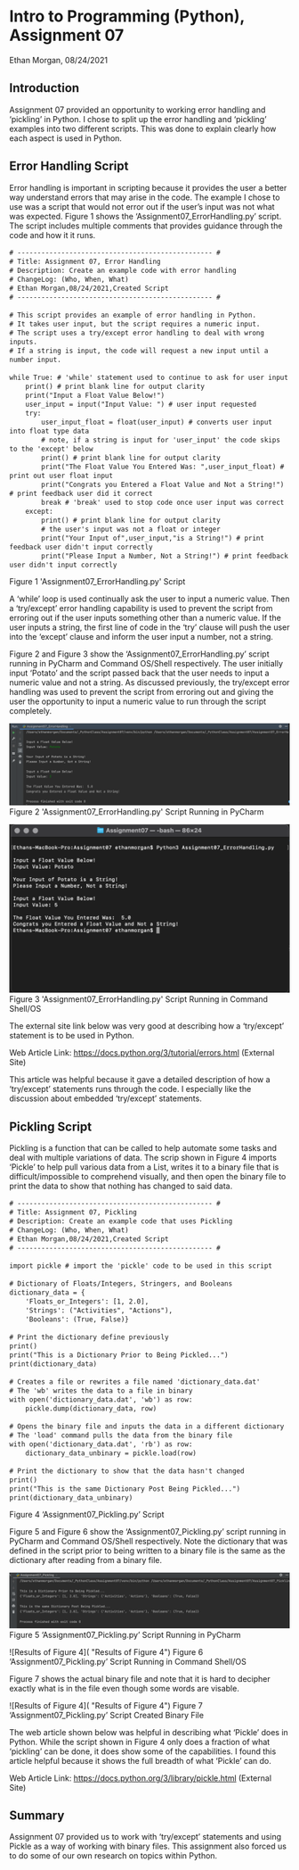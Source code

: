 # Intro to Programming (Python), Assignment 07

Ethan Morgan, 08/24/2021

## Introduction

Assignment 07 provided an opportunity to working error handling and ‘pickling’ in Python.
I chose to split up the error handling and ‘pickling’ examples into two different scripts.
This was done to explain clearly how each aspect is used in Python.

## Error Handling Script

Error handling is important in scripting because it provides the user a better way understand
errors that may arise in the code.  The example I chose to use was a script that would not
error out if the user’s input was not what was expected.  Figure 1 shows the 
‘Assignment07_ErrorHandling.py’ script.  The script includes multiple comments that provides
guidance through the code and how it it runs.

```
# ------------------------------------------------- #
# Title: Assignment 07, Error Handling
# Description: Create an example code with error handling
# ChangeLog: (Who, When, What)
# Ethan Morgan,08/24/2021,Created Script
# ------------------------------------------------- #

# This script provides an example of error handling in Python.
# It takes user input, but the script requires a numeric input.
# The script uses a try/except error handling to deal with wrong inputs.
# If a string is input, the code will request a new input until a number input.

while True: # 'while' statement used to continue to ask for user input
    print() # print blank line for output clarity
    print("Input a Float Value Below!")
    user_input = input("Input Value: ") # user input requested
    try:
        user_input_float = float(user_input) # converts user input into float type data
        # note, if a string is input for 'user_input' the code skips to the 'except' below
        print() # print blank line for output clarity
        print("The Float Value You Entered Was: ",user_input_float) # print out user float input
        print("Congrats you Entered a Float Value and Not a String!") # print feedback user did it correct
        break # 'break' used to stop code once user input was correct
    except:
        print() # print blank line for output clarity
        # the user's input was not a float or integer
        print("Your Input of",user_input,"is a String!") # print feedback user didn't input correctly
        print("Please Input a Number, Not a String!") # print feedback user didn't input correctly
```
Figure 1 'Assignment07_ErrorHandling.py' Script

A ‘while’ loop is used continually ask the user to input a numeric value.  Then a ‘try/except’
error handling capability is used to prevent the script from erroring out if the user inputs
something other than a numeric value.  If the user inputs a string, the first line of code in
the ‘try’ clause will push the user into the ‘except’ clause and inform the user input a number,
not a string.

Figure 2 and Figure 3 show the ‘Assignment07_ErrorHandling.py’ script running in PyCharm and
Command OS/Shell respectively.  The user initially input ‘Potato’ and the script passed back
that the user needs to input a numeric value and not a string.  As discussed previously, the
try/except error handling was used to prevent the script from erroring out and giving the user
the opportunity to input a numeric value to run through the script completely.

![Results of Figure 1](https://github.com/ethan-morgan/IntroToProg-Python-Mod7/blob/main/Assignment07_Figure2.png "Results of Figure 1")
Figure 2 'Assignment07_ErrorHandling.py' Script Running in PyCharm

![Results of Figure 1](https://github.com/ethan-morgan/IntroToProg-Python-Mod7/blob/main/Assignment07_Figure3.png "Results of Figure 1")
Figure 3 'Assignment07_ErrorHandling.py' Script Running in Command Shell/OS

The external site link below was very good at describing how a ‘try/except’ statement is to
be used in Python.  

Web Article Link: https://docs.python.org/3/tutorial/errors.html (External Site)

This article was helpful because it gave a detailed description of how a ‘try/except’ statements
runs through the code.  I especially like the discussion about embedded ‘try/except’ statements.

## Pickling Script

Pickling is a function that can be called to help automate some tasks and deal with multiple
variations of data.  The scrip shown in Figure 4 imports ‘Pickle’ to help pull various data from
a List, writes it to a binary file that is difficult/impossible to comprehend visually, and then
open the binary file to print the data to show that nothing has changed to said data.

```
# ------------------------------------------------- #
# Title: Assignment 07, Pickling
# Description: Create an example code that uses Pickling
# ChangeLog: (Who, When, What)
# Ethan Morgan,08/24/2021,Created Script
# ------------------------------------------------- #

import pickle # import the 'pickle' code to be used in this script

# Dictionary of Floats/Integers, Stringers, and Booleans
dictionary_data = {
    'Floats_or_Integers': [1, 2.0],
    'Strings': ("Activities", "Actions"),
    'Booleans': (True, False)}

# Print the dictionary define previously
print()
print("This is a Dictionary Prior to Being Pickled...")
print(dictionary_data)

# Creates a file or rewrites a file named 'dictionary_data.dat'
# The 'wb' writes the data to a file in binary
with open('dictionary_data.dat', 'wb') as row:
    pickle.dump(dictionary_data, row)

# Opens the binary file and inputs the data in a different dictionary
# The 'load' command pulls the data from the binary file
with open('dictionary_data.dat', 'rb') as row:
    dictionary_data_unbinary = pickle.load(row)

# Print the dictionary to show that the data hasn't changed
print()
print("This is the same Dictionary Post Being Pickled...")
print(dictionary_data_unbinary)
```
Figure 4 ‘Assignment07_Pickling.py’ Script

Figure 5 and Figure 6 show the ‘Assignment07_Pickling.py’ script running in PyCharm and Command
OS/Shell respectively.  Note the dictionary that was defined in the script prior to being written
to a binary file is the same as the dictionary after reading from a binary file.

![Results of Figure 4](https://github.com/ethan-morgan/IntroToProg-Python-Mod7/blob/main/Assignment07_Figure5.png "Results of Figure 4")
Figure 5 ‘Assignment07_Pickling.py’ Script Running in PyCharm

![Results of Figure 4]( "Results of Figure 4")
Figure 6 ‘Assignment07_Pickling.py’ Script Running in Command Shell/OS

Figure 7 shows the actual binary file and note that it is hard to decipher exactly what is in
the file even though some words are visable.

![Results of Figure 4]( "Results of Figure 4")
Figure 7 ‘Assignment07_Pickling.py’ Script Created Binary File

The web article shown below was helpful in describing what ‘Pickle’ does in Python.  While the script shown in Figure 4 only does a fraction of what ‘pickling’ can be done, it does show some of the capabilities.  I found this article helpful because it shows the full breadth of what ‘Pickle’ can do.

Web Article Link: https://docs.python.org/3/library/pickle.html (External Site)

## Summary

Assignment 07 provided us to work with ‘try/except’ statements and using Pickle as a way of
working with binary files.  This assignment also forced us to do some of our own research on
topics within Python.
